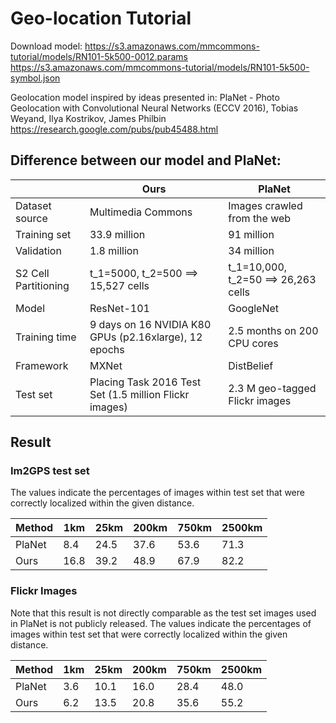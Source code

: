 # Geo-location Tutorial

Download model:
https://s3.amazonaws.com/mmcommons-tutorial/models/RN101-5k500-0012.params
https://s3.amazonaws.com/mmcommons-tutorial/models/RN101-5k500-symbol.json

Geolocation model inspired by ideas presented in:
PlaNet - Photo Geolocation with Convolutional Neural Networks (ECCV 2016),
Tobias Weyand, Ilya Kostrikov, James Philbin 
https://research.google.com/pubs/pub45488.html

## Difference between our model and PlaNet:

|               | Ours  | PlaNet |
|---------------|-------|--------|
|Dataset source        |Multimedia Commons|Images crawled from the web|
|Training set|33.9 million|91 million|
|Validation|1.8 million|34 million|
|S2 Cell Partitioning|t_1=5000, t_2=500 ==> 15,527 cells|t_1=10,000, t_2=50 ==> 26,263 cells|
|Model|ResNet-101|GoogleNet|Inception|
|Training time| 9 days on 16 NVIDIA K80 GPUs (p2.16xlarge), 12 epochs|2.5 months on 200 CPU cores|
|Framework|MXNet | DistBelief|
|Test set|Placing Task 2016 Test Set (1.5 million Flickr images)|2.3 M geo-tagged Flickr images|

## Result
### Im2GPS test set 
The values indicate the percentages of images within test set that were correctly localized within the given distance. 

|Method|1km|25km|200km|750km|2500km|
|------|---|----|-----|-----|------|
|PlaNet|8.4|24.5|37.6|53.6|71.3|
|Ours|16.8|39.2|48.9|67.9|82.2|

### Flickr Images 
Note that this result is not directly comparable as the test set images used in PlaNet is not publicly released. 
The values indicate the percentages of images within test set that were correctly localized within the given distance. 

|Method|1km|25km|200km|750km|2500km|
|------|---|----|-----|-----|------|
|PlaNet|3.6|10.1|16.0|28.4|48.0|
|Ours|6.2|13.5|20.8|35.6|55.2|


